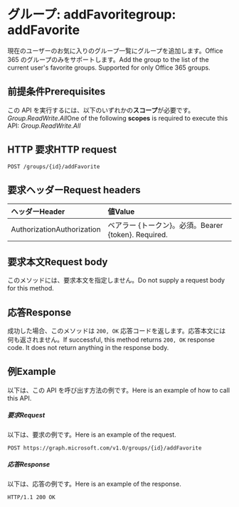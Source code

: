 # <a name="group-addfavorite"></a><span data-ttu-id="a737d-101">グループ: addFavorite</span><span class="sxs-lookup"><span data-stu-id="a737d-101">group: addFavorite</span></span>
<span data-ttu-id="a737d-p101">現在のユーザーのお気に入りのグループ一覧にグループを追加します。Office 365 のグループのみをサポートします。</span><span class="sxs-lookup"><span data-stu-id="a737d-p101">Add the group to the list of the current user's favorite groups. Supported for only Office 365 groups.</span></span>

## <a name="prerequisites"></a><span data-ttu-id="a737d-104">前提条件</span><span class="sxs-lookup"><span data-stu-id="a737d-104">Prerequisites</span></span>
<span data-ttu-id="a737d-105">この API を実行するには、以下のいずれかの**スコープ**が必要です。*Group.ReadWrite.All*</span><span class="sxs-lookup"><span data-stu-id="a737d-105">One of the following **scopes** is required to execute this API: *Group.ReadWrite.All*</span></span>
## <a name="http-request"></a><span data-ttu-id="a737d-106">HTTP 要求</span><span class="sxs-lookup"><span data-stu-id="a737d-106">HTTP request</span></span>
<!-- { "blockType": "ignored" } -->
```http
POST /groups/{id}/addFavorite
```
## <a name="request-headers"></a><span data-ttu-id="a737d-107">要求ヘッダー</span><span class="sxs-lookup"><span data-stu-id="a737d-107">Request headers</span></span>
| <span data-ttu-id="a737d-108">ヘッダー</span><span class="sxs-lookup"><span data-stu-id="a737d-108">Header</span></span>       | <span data-ttu-id="a737d-109">値</span><span class="sxs-lookup"><span data-stu-id="a737d-109">Value</span></span> |
|:---------------|:--------|
| <span data-ttu-id="a737d-110">Authorization</span><span class="sxs-lookup"><span data-stu-id="a737d-110">Authorization</span></span>  | <span data-ttu-id="a737d-p102">ベアラー {トークン}。必須。</span><span class="sxs-lookup"><span data-stu-id="a737d-p102">Bearer {token}. Required.</span></span>  |

## <a name="request-body"></a><span data-ttu-id="a737d-113">要求本文</span><span class="sxs-lookup"><span data-stu-id="a737d-113">Request body</span></span>
<span data-ttu-id="a737d-114">このメソッドには、要求本文を指定しません。</span><span class="sxs-lookup"><span data-stu-id="a737d-114">Do not supply a request body for this method.</span></span>

## <a name="response"></a><span data-ttu-id="a737d-115">応答</span><span class="sxs-lookup"><span data-stu-id="a737d-115">Response</span></span>

<span data-ttu-id="a737d-p103">成功した場合、このメソッドは `200, OK` 応答コードを返します。応答本文には何も返されません。</span><span class="sxs-lookup"><span data-stu-id="a737d-p103">If successful, this method returns `200, OK` response code. It does not return anything in the response body.</span></span>

## <a name="example"></a><span data-ttu-id="a737d-118">例</span><span class="sxs-lookup"><span data-stu-id="a737d-118">Example</span></span>
<span data-ttu-id="a737d-119">以下は、この API を呼び出す方法の例です。</span><span class="sxs-lookup"><span data-stu-id="a737d-119">Here is an example of how to call this API.</span></span>
##### <a name="request"></a><span data-ttu-id="a737d-120">要求</span><span class="sxs-lookup"><span data-stu-id="a737d-120">Request</span></span>
<span data-ttu-id="a737d-121">以下は、要求の例です。</span><span class="sxs-lookup"><span data-stu-id="a737d-121">Here is an example of the request.</span></span>
<!-- {
  "blockType": "request",
  "name": "group_addfavorite"
}-->
```http
POST https://graph.microsoft.com/v1.0/groups/{id}/addFavorite
```

##### <a name="response"></a><span data-ttu-id="a737d-122">応答</span><span class="sxs-lookup"><span data-stu-id="a737d-122">Response</span></span>
<span data-ttu-id="a737d-123">以下は、応答の例です。</span><span class="sxs-lookup"><span data-stu-id="a737d-123">Here is an example of the response.</span></span>
<!-- {
  "blockType": "response",
  "truncated": false,
  "@odata.type": "microsoft.graph.none"
} -->
```http
HTTP/1.1 200 OK
```

<!-- uuid: 8fcb5dbc-d5aa-4681-8e31-b001d5168d79
2015-10-25 14:57:30 UTC -->
<!-- {
  "type": "#page.annotation",
  "description": "group: addFavorite",
  "keywords": "",
  "section": "documentation",
  "tocPath": ""
}-->